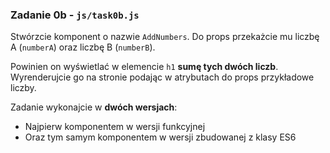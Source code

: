 ### Zadanie 0b - `js/task0b.js`
Stwórzcie komponent o nazwie `AddNumbers`. Do props przekażcie mu liczbę A (`numberA`) oraz liczbę B (`numberB`).

Powinien on wyświetlać w elemencie `h1` **sumę tych dwóch liczb**. Wyrenderujcie go na stronie podając w atrybutach do props przykładowe liczby.

Zadanie wykonajcie w **dwóch wersjach**:

- Najpierw komponentem w wersji funkcyjnej
- Oraz tym samym komponentem w wersji zbudowanej z klasy ES6